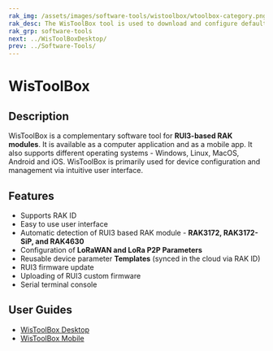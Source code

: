 ```yaml
---
rak_img: /assets/images/software-tools/wistoolbox/wtoolbox-category.png
rak_desc: The WisToolBox tool is used to download and configure default or custom firmware to RAKwireless products.  
rak_grp: software-tools
next: ../WisToolBoxDesktop/
prev: ../Software-Tools/
---
```


# WisToolBox 

## Description

WisToolBox is a complementary software tool for **RUI3-based RAK modules**. It is available as a computer application and as a mobile app. It also supports different operating systems - Windows, Linux, MacOS, Android and iOS. WisToolBox is primarily used for device configuration and management via intuitive user interface.

## Features

- Supports RAK ID
- Easy to use user interface
- Automatic detection of RUI3 based RAK module - **RAK3172, RAK3172-SiP, and RAK4630**
- Configuration of **LoRaWAN and LoRa P2P Parameters**
- Reusable device parameter **Templates** (synced in the cloud via RAK ID)
- RUI3 firmware update
- Uploading of RUI3 custom firmware
- Serial terminal console

## User Guides
 
- [WisToolBox Desktop](/Product-Categories/Software-Tools/WisToolBox/WisToolBoxDesktop/)
- [WisToolBox Mobile](/Product-Categories/Software-Tools/WisToolBox/WisToolBoxMobile/)

